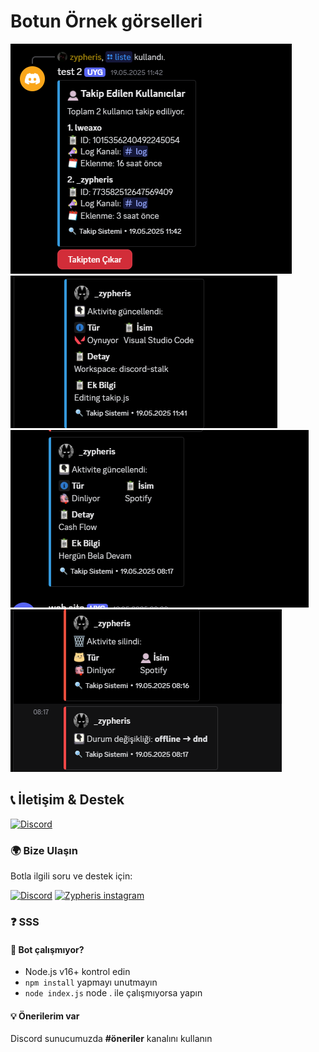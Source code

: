 # Botun Örnek görselleri

![zypheris](./zyps/bot.png) 
![zypheris](./zyps/bot2.png) 
![zypheris](./zyps/bot3.png) 
![zypheris](./zyps/bot4.png) 


## 📞 İletişim & Destek
[![Discord](https://img.shields.io/badge/ZYPHERİS-DİSCORD-5865F2?style=for-the-badge&logo=discord&logoColor=white)](https://discord.com/users/773582512647569409)
### 🌍 **Bize Ulaşın**
Botla ilgili soru ve destek için:

[![Discord](https://img.shields.io/badge/DISCORD-SUNUCUMUZ-5865F2?style=for-the-badge&logo=discord&logoColor=white)](https://discord.gg/sxWz2fayFa)
[![Zypheris instagram](https://img.shields.io/badge/Instagram-E4405F?style=for-the-badge&logo=instagram&logoColor=white)](https://www.instagram.com/ilwixi7)

### ❓ **SSS**
#### 🤖 Bot çalışmıyor?
- Node.js v16+ kontrol edin
- `npm install` yapmayı unutmayın
- `node index.js` node . ile çalışmıyorsa yapın

#### 💡 Önerilerim var
Discord sunucumuzda **#öneriler** kanalını kullanın

